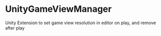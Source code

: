 # UnityGameViewManager
Unity Extension to set game view resolution in editor on play, and remove after play
